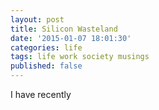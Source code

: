 ```yaml
---
layout: post
title: Silicon Wasteland
date: '2015-01-07 18:01:30'
categories: life
tags: life work society musings
published: false
---
```


I have recently

